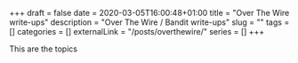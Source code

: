 +++
draft = false
date = 2020-03-05T16:00:48+01:00
title = "Over The Wire write-ups"
description = "Over The Wire / Bandit write-ups"
slug = ""
tags = []
categories = []
externalLink = "/posts/overthewire/"
series = []
+++

This are the topics
